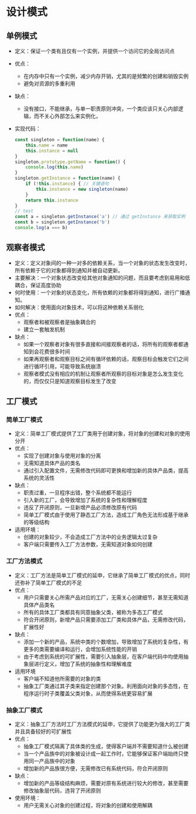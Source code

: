 # 设计模式

## 单例模式

- 定义：保证一个类有且仅有一个实例，并提供一个访问它的全局访问点

- 优点：

  - 在内存中只有一个实例，减少内存开销，尤其的是频繁的创建和销毁实例
  - 避免对资源的多重利用

- 缺点：

  - 没有接口，不能继承，与单一职责原则冲突，一个类应该只关心内部逻辑，而不关心外部怎么来实例化，

- 实现代码：

  ```js
  const singleton = function(name) {
      this.name = name
      this.instance = null
  }
  singleton.prototype.getName = function() {
      console.log(this.name)
  }
  singleton.getInstance = function(name) {
      if (!this.instance) { // 关键语句
          this.instance = new singleton(name)
      }
      return this.instance
  }
  // test
  const a = singleton.getInstance('a') // 通过 getInstance 来获取实例
  const b = singleton.getInstance('b')
  console.log(a === b)
  ```


## 观察者模式

- 定义：定义对象间的一种一对多的依赖关系，当一个对象的状态发生改变时，所有依赖于它的对象都得到通知并被自动更新。
- 主要解决：一个对象状态改变给其他对象通知的问题，而且要考虑到易用和低耦合，保证高度协助
- 何时使用：一个对象的状态变化，所有依赖的对象都将得到通知，进行广播通知。
- 如何解决：使用面向对象技术，可以将这种依赖关系弱化
- 优点：
  - 观察者和被观察者是抽象耦合的
  - 建立一套触发机制
- 缺点：
  - 如果一个观察者对象有很多直接和间接观察者的话，将所有的观察者都通知到会花费很多时间
  - 如果再观察者和观察目标之间有循环依赖的话，观察目标会触发它们之间进行循环引用，可能导致系统崩溃
  - 观察者模式没有相应的机制让观察者所观察的目标对象是怎么发生变化的，而仅仅只是知道观察目标发生了改变

## 工厂模式

### 简单工厂模式

- 定义：简单工厂模式提供了工厂类用于创建对象，将对象的创建和对象的使用分开
- 优点：
  - 实现了创建对象与使用对象的分离
  - 无需知道具体产品的类名
  - 通过引入配置文件，无需修改代码即可更换和增加新的具体产品类，提高系统的灵活性
- 缺点：
  - 职责过重，一旦程序出错，整个系统都不能运行
  - 引入新的工厂，会导致增加了系统的复杂性和理解程度
  - 违反了开闭原则，一旦新增产品必须修改原有代码
  - 简单工厂模式由于使用了静态工厂方法，造成工厂角色无法形成基于继承的等级结构
- 适用环境：
  - 创建的对象较少，不会造成工厂方法中的业务逻辑太过复杂
  - 客户端只需要传入工厂方法参数，无需知道对象如何创建

### 工厂方法模式

- 定义：工厂方法是简单工厂模式的延申，它继承了简单工厂模式的优点，同时还弥补了简单工厂模式的不足
- 优点：
  - 用户只需要关心所需产品对应的工厂，无需关心创建细节，甚至无需知道具体产品类名
  - 所有的具体工厂类都具有同意抽象父类，被称为多态工厂模式
  - 符合开闭原则，新增产品只需要添加工厂类和具体产品，无需修改代码，扩展性好
- 缺点：
  - 添加一个新的产品，系统中类的个数增加，导致增加了系统的复杂性，有更多的类需要编译和运行，会增加系统性能的开销
  - 由于考虑到系统的可扩展性，需要引入抽象层，在客户端代码中均使用抽象层进行定义，增加了系统的抽象性和理解难度
- 适用环境
  - 客户端不知道他所需要的对象的类
  - 抽象工厂类通过其子类来指定创建那个对象。利用面向对象的多态性，在程序运行时子类覆盖父类对象，从而使得系统更容易扩展

### 抽象工厂模式

- 定义：抽象工厂方法时工厂方法模式的延申，它提供了功能更为强大的工厂类并且具备较好的可扩展性
- 优点：
  - 抽象工厂模式隔离了具体类的生成，使得客户端并不需要知道什么被创建
  - 当一个产品族中的对象被设计成一起工作时，它能够保证客户端始终只使用同一产品族中的对象
  - 增加新的产品族很方便，无需修改已有系统代码，符合开闭原则
- 缺点：
  - 增加新的产品等级结构麻烦，需要对原有系统进行较大的修改，甚至需要修改抽象层代码，违背了开闭原则
- 使用环境：
  - 用户无需关心对象的创建过程，将对象的创建和使用解耦